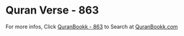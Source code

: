 # Quran Verse - 863 

For more infos, Click [QuranBookk - 863](https://www.quranbookk.com/quran/search?q=863) to Search at [QuranBookk.com](http://quranbookk.com/)